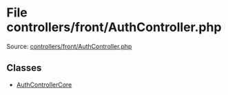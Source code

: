 File controllers/front/AuthController.php
=========

Source: [controllers/front/AuthController.php](https://github.com/PrestaShop/PrestaShop/blob/1.5.3.0/controllers/front/AuthController.php)


Classes
-------

* [AuthControllerCore](class.AuthControllerCore.md)

